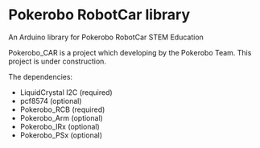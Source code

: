 # Pokerobo RobotCar library

An Arduino library for Pokerobo RobotCar STEM Education

Pokerobo_CAR is a project which developing by the Pokerobo Team.
This project is under construction.

The dependencies:

* LiquidCrystal I2C (required)
* pcf8574 (optional)
* Pokerobo_RCB (required)
* Pokerobo_Arm (optional)
* Pokerobo_IRx (optional)
* Pokerobo_PSx (optional)
